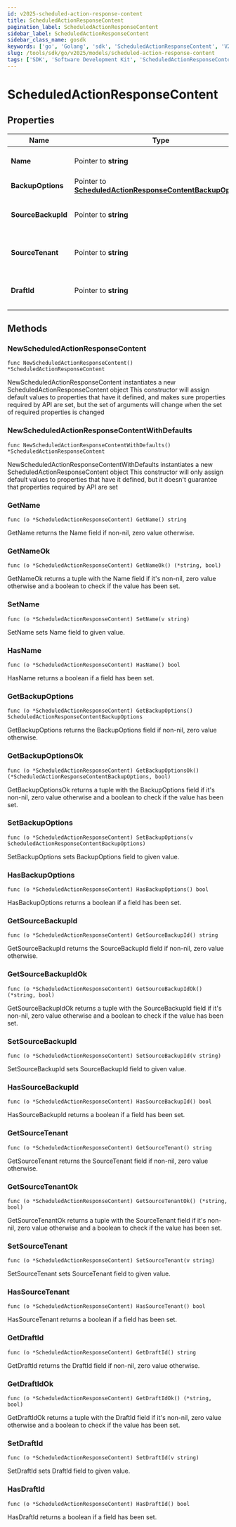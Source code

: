 ```yaml
---
id: v2025-scheduled-action-response-content
title: ScheduledActionResponseContent
pagination_label: ScheduledActionResponseContent
sidebar_label: ScheduledActionResponseContent
sidebar_class_name: gosdk
keywords: ['go', 'Golang', 'sdk', 'ScheduledActionResponseContent', 'V2025ScheduledActionResponseContent'] 
slug: /tools/sdk/go/v2025/models/scheduled-action-response-content
tags: ['SDK', 'Software Development Kit', 'ScheduledActionResponseContent', 'V2025ScheduledActionResponseContent']
---
```


# ScheduledActionResponseContent

## Properties

Name | Type | Description | Notes
------------ | ------------- | ------------- | -------------
**Name** | Pointer to **string** | Name of the scheduled action (maximum 50 characters). | [optional] 
**BackupOptions** | Pointer to [**ScheduledActionResponseContentBackupOptions**](scheduled-action-response-content-backup-options) |  | [optional] 
**SourceBackupId** | Pointer to **string** | ID of the source backup. Required for CREATE_DRAFT jobs only. | [optional] 
**SourceTenant** | Pointer to **string** | Source tenant identifier. Required for CREATE_DRAFT jobs only. | [optional] 
**DraftId** | Pointer to **string** | ID of the draft to be deployed. Required for CONFIG_DEPLOY_DRAFT jobs only. | [optional] 

## Methods

### NewScheduledActionResponseContent

`func NewScheduledActionResponseContent() *ScheduledActionResponseContent`

NewScheduledActionResponseContent instantiates a new ScheduledActionResponseContent object
This constructor will assign default values to properties that have it defined,
and makes sure properties required by API are set, but the set of arguments
will change when the set of required properties is changed

### NewScheduledActionResponseContentWithDefaults

`func NewScheduledActionResponseContentWithDefaults() *ScheduledActionResponseContent`

NewScheduledActionResponseContentWithDefaults instantiates a new ScheduledActionResponseContent object
This constructor will only assign default values to properties that have it defined,
but it doesn't guarantee that properties required by API are set

### GetName

`func (o *ScheduledActionResponseContent) GetName() string`

GetName returns the Name field if non-nil, zero value otherwise.

### GetNameOk

`func (o *ScheduledActionResponseContent) GetNameOk() (*string, bool)`

GetNameOk returns a tuple with the Name field if it's non-nil, zero value otherwise
and a boolean to check if the value has been set.

### SetName

`func (o *ScheduledActionResponseContent) SetName(v string)`

SetName sets Name field to given value.

### HasName

`func (o *ScheduledActionResponseContent) HasName() bool`

HasName returns a boolean if a field has been set.

### GetBackupOptions

`func (o *ScheduledActionResponseContent) GetBackupOptions() ScheduledActionResponseContentBackupOptions`

GetBackupOptions returns the BackupOptions field if non-nil, zero value otherwise.

### GetBackupOptionsOk

`func (o *ScheduledActionResponseContent) GetBackupOptionsOk() (*ScheduledActionResponseContentBackupOptions, bool)`

GetBackupOptionsOk returns a tuple with the BackupOptions field if it's non-nil, zero value otherwise
and a boolean to check if the value has been set.

### SetBackupOptions

`func (o *ScheduledActionResponseContent) SetBackupOptions(v ScheduledActionResponseContentBackupOptions)`

SetBackupOptions sets BackupOptions field to given value.

### HasBackupOptions

`func (o *ScheduledActionResponseContent) HasBackupOptions() bool`

HasBackupOptions returns a boolean if a field has been set.

### GetSourceBackupId

`func (o *ScheduledActionResponseContent) GetSourceBackupId() string`

GetSourceBackupId returns the SourceBackupId field if non-nil, zero value otherwise.

### GetSourceBackupIdOk

`func (o *ScheduledActionResponseContent) GetSourceBackupIdOk() (*string, bool)`

GetSourceBackupIdOk returns a tuple with the SourceBackupId field if it's non-nil, zero value otherwise
and a boolean to check if the value has been set.

### SetSourceBackupId

`func (o *ScheduledActionResponseContent) SetSourceBackupId(v string)`

SetSourceBackupId sets SourceBackupId field to given value.

### HasSourceBackupId

`func (o *ScheduledActionResponseContent) HasSourceBackupId() bool`

HasSourceBackupId returns a boolean if a field has been set.

### GetSourceTenant

`func (o *ScheduledActionResponseContent) GetSourceTenant() string`

GetSourceTenant returns the SourceTenant field if non-nil, zero value otherwise.

### GetSourceTenantOk

`func (o *ScheduledActionResponseContent) GetSourceTenantOk() (*string, bool)`

GetSourceTenantOk returns a tuple with the SourceTenant field if it's non-nil, zero value otherwise
and a boolean to check if the value has been set.

### SetSourceTenant

`func (o *ScheduledActionResponseContent) SetSourceTenant(v string)`

SetSourceTenant sets SourceTenant field to given value.

### HasSourceTenant

`func (o *ScheduledActionResponseContent) HasSourceTenant() bool`

HasSourceTenant returns a boolean if a field has been set.

### GetDraftId

`func (o *ScheduledActionResponseContent) GetDraftId() string`

GetDraftId returns the DraftId field if non-nil, zero value otherwise.

### GetDraftIdOk

`func (o *ScheduledActionResponseContent) GetDraftIdOk() (*string, bool)`

GetDraftIdOk returns a tuple with the DraftId field if it's non-nil, zero value otherwise
and a boolean to check if the value has been set.

### SetDraftId

`func (o *ScheduledActionResponseContent) SetDraftId(v string)`

SetDraftId sets DraftId field to given value.

### HasDraftId

`func (o *ScheduledActionResponseContent) HasDraftId() bool`

HasDraftId returns a boolean if a field has been set.



